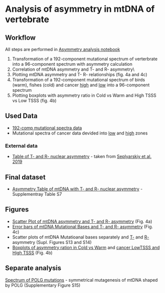 # Analysis of asymmetry in mtDNA of vertebrate

## Workflow

All steps are performed in [Asymmetry analysis notebook](./asymmetry_mutspec.csv)

1. Transformation of a 192-component mutational spectrum of verterbrate into a 96-component spectrum with asymmetry calculation
2. Correlation of mtDNA asymmetry and T- and R- asymmetry\
3. Plotting mtDNA asymmetry and T- R- relationships (fig. 4a and 4c)
4. Transformation of a 192-component mutational spectrum of birds (warm), fishes (cold) and cancer [high](../0cancer/data/for_asymmetry/ms_high_tsss_all.csv) and [low](../0cancer/data/for_asymmetry/ms_low_tsss_all.csv) into a 96-component spectrum
5. Plotting boxplots with asymmetry ratio in Cold vs Warm and High TSSS vs Low TSSS (fig. 4b)


## Used Data

- [192-comp mutational spectra data](../1data_derivation/dataset/MutSpecVertebrates192.csv.gz)
- Mutational spectra of cancer data devided into [low](../0cancer/data/for_asymmetry/ms_low_tsss_all.csv) and [high](../0cancer/data/for_asymmetry/ms_high_tsss_all.csv) zones

### External data

- [Table of T- and R- nuclear asymmetry](./T-R_plot_allCpG.txt) - taken from [Seplyarskiy et al. 2019](10.1038/s41588-018-0285-7)

## Final dataset

- [Asymmetry Table of mtDNA with T- and R- nuclear asymmetry](./asymmetry_mutspec.csv) - Supplementray Table S7

## Figures 

- [Scatter Plot of mtDNA asymmetry and T- and R- asymmetry](./figures/AsymmetryTRM.pdf) (Fig. 4a)
- [Error bars of mtDNA Mutational Bases and T- and R- asymmetry](./figures/AsymmetryErrorBars.pdf) (Fig. 4c)
- Scatter plots of mtDNA Mutatioanal bases separately and [T-](./figures/AsymmetryMutBaseT.pdf) and [R-](./figures/AsymmetryMutBaseR.pdf) asymmetry (Supl. Figures S13 and S14)
- [Boxplots of asymmetry ration in Cold vs Warm](./figures/ColdvsWarmBox.pdf) and [cancer LowTSSS and High TSSS](./figures/TBSSViolin.pdf) (Fig. 4b)

## Separate analysis

[Spectrum of POLG mutations](./pol_gamma/) -  symmetrical mutagenesis of mtDNA shaped by POLG (Supplementary Figure S15)
